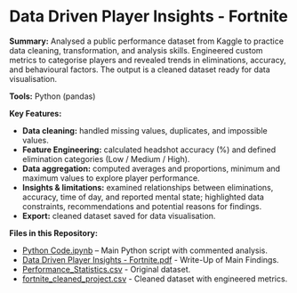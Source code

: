 # Data Driven Player Insights - Fortnite

**Summary:** 
Analysed a public performance dataset from Kaggle to practice data cleaning, transformation, and analysis skills. Engineered custom metrics to categorise players and revealed trends in eliminations, accuracy, and behavioural factors. The output is a cleaned dataset ready for data visualisation.

**Tools:** Python (pandas)

**Key Features:**
- **Data cleaning:** handled missing values, duplicates, and impossible values.  
- **Feature Engineering:** calculated headshot accuracy (%) and defined elimination categories (Low / Medium / High).  
- **Data aggregation:** computed averages and proportions, minimum and maximum values to explore player performance.  
- **Insights & limitations:** examined relationships between eliminations, accuracy, time of day, and reported mental state; highlighted data constraints, recommendations and potential reasons for findings.
- **Export:** cleaned dataset saved for data visualisation.


**Files in this Repository:** 
- [Python Code.ipynb](https://github.com/user-attachments/files/21997884/Python.Code.ipynb) – Main Python script with commented analysis.
- [Data Driven Player Insights - Fortnite.pdf](https://github.com/user-attachments/files/21998029/Data.Driven.Player.Insights.-.Fortnite.pdf) - Write-Up of Main Findings.
- [Performance_Statistics.csv](https://github.com/user-attachments/files/21997885/Performance_Statistics.csv) - Original dataset.
- [fortnite_cleaned_project.csv](https://github.com/user-attachments/files/21997886/fortnite_cleaned_project.csv) - Cleaned dataset with engineered metrics.
